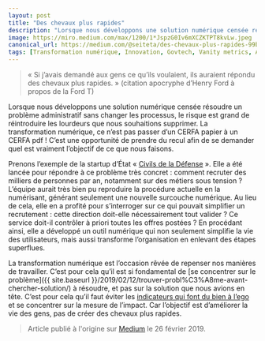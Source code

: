 ```yaml
---
layout: post
title: "Des chevaux plus rapides"
description: "Lorsque nous développons une solution numérique censée résoudre un problème administratif sans changer les processus, le risque est"
image: https://miro.medium.com/max/1200/1*JspzG0Iv6mXCZKTPT8kvLw.jpeg
canonical_url: https://medium.com/@seiteta/des-chevaux-plus-rapides-99b7aa686dd8
tags: [Transformation numérique, Innovation, Govtech, Vanity metrics, Administration]
---
```


> « Si j’avais demandé aux gens ce qu’ils voulaient, ils auraient répondu des chevaux plus rapides. » (citation apocryphe d’Henry Ford à propos de la Ford T)

Lorsque nous développons une solution numérique censée résoudre un problème administratif sans changer les processus, le risque est grand de réintroduire les lourdeurs que nous souhaitions supprimer. La transformation numérique, ce n’est pas passer d’un CERFA papier à un CERFA pdf ! C’est une opportunité de prendre du recul afin de se demander quel est vraiment l’objectif de ce que nous faisons.

Prenons l’exemple de la startup d’État « [Civils de la Défense](https://civilsdeladefense.fabnum.fr/) ». Elle a été lancée pour répondre à ce problème très concret : comment recruter des milliers de personnes par an, notamment sur des métiers sous tension ? L’équipe aurait très bien pu reproduire la procédure actuelle en la numérisant, générant seulement une nouvelle surcouche numérique. Au lieu de cela, elle en a profité pour s’interroger sur ce qui pouvait simplifier un recrutement : cette direction doit-elle nécessairement tout valider ? Ce service doit-il contrôler à priori toutes les offres postées ? En procédant ainsi, elle a développé un outil numérique qui non seulement simplifie la vie des utilisateurs, mais aussi transforme l’organisation en enlevant des étapes superflues.

La transformation numérique est l’occasion rêvée de repenser nos manières de travailler. C’est pour cela qu’il est si fondamental de [se concentrer sur le problème]({{ site.baseurl }}/2019/02/12/trouver-probl%C3%A8me-avant-chercher-solution/) à résoudre, et pas sur la solution que nous avions en tête. C’est pour cela qu’il faut éviter les [indicateurs qui font du bien à l’ego](http://lucyinthescrum.com/novanitymetrics/) et se concentrer sur la mesure de l’impact. Car l’objectif est d’améliorer la vie des gens, pas de créer des chevaux plus rapides.

> Article publié à l'origine sur [Medium](https://medium.com/@seiteta/des-chevaux-plus-rapides-99b7aa686dd8) le 26 février 2019.
